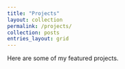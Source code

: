 ```yaml
---
title: "Projects"
layout: collection
permalink: /projects/
collection: posts
entries_layout: grid
---
```


Here are some of my featured projects.
